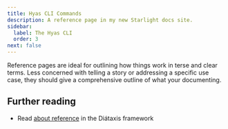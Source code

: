 ```yaml
---
title: Hyas CLI Commands
description: A reference page in my new Starlight docs site.
sidebar:
  label: The Hyas CLI
  order: 3
next: false
---
```


Reference pages are ideal for outlining how things work in terse and clear terms.
Less concerned with telling a story or addressing a specific use case, they should give a comprehensive outline of what your documenting.

## Further reading

- Read [about reference](https://diataxis.fr/reference/) in the Diátaxis framework
